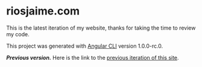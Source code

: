 # riosjaime.com

This is the latest iteration of my website, thanks for taking the time to review my code.

This project was generated with [Angular CLI](https://github.com/angular/angular-cli) version 1.0.0-rc.0.


***Previous version.***
Here is the link to the [previous iteration of this site](https://www.google.com).
